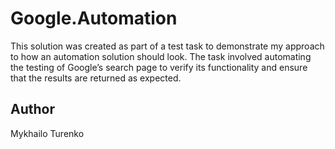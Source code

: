 # Google.Automation

This solution was created as part of a test task to demonstrate my approach to how an automation solution should look. The task involved automating the testing of Google’s search page to verify its functionality and ensure that the results are returned as expected.

## Author
Mykhailo Turenko